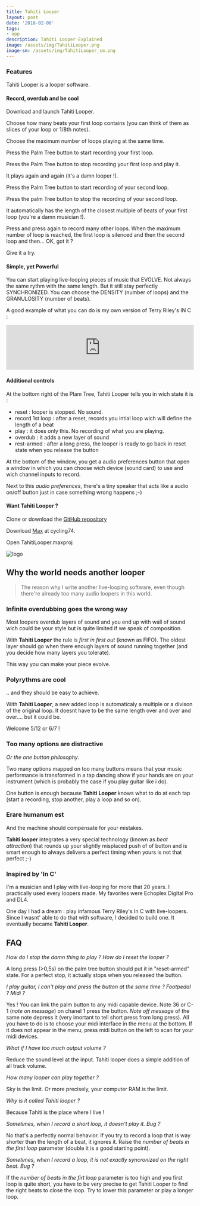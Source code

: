 ```yaml
---
title: Tahiti Looper
layout: post
date: '2018-02-08'
tags:
- app
description: Tahiti Looper Explained
image: /assets/img/TahitiLooper.png
image-sm: /assets/img/TahitiLooper_sm.png
---
```


### Features

Tahiti Looper is a looper software.

#### Record, overdub and be cool

Download and launch Tahiti Looper.

Choose how many beats your first loop contains (you can think of them as slices of your loop or 1/8th notes).

Choose the maximum number of loops playing at the same time.

Press the Palm Tree button to start recording your first loop.

Press the Palm Tree button to stop recording your first loop and play it.

It plays again and again (it's a damn looper !).

Press the Palm Tree button to start recording of your second loop.

Press the palm Tree button to stop the recording of your second loop.

It automatically has the length of the closest multiple of beats of your first loop (you're a damn musician !).

Press and press again to record many other loops. When the maximum number of loop is reached, the first loop is silenced and then the second loop and then… OK, got it ?

Give it a try.

#### Simple, yet Powerful

You can start playing live-looping pieces of music that EVOLVE. Not always the same rythm with the same length. But it still stay perfectly SYNCHRONIZED. You can choose the DENSITY (number of loops) and the GRANULOSITY (number of beats).

A good example of what you can do is my own version of Terry Riley's IN C :

<iframe style="border: 0; width: 100%; height: 120px;" src="https://bandcamp.com/EmbeddedPlayer/album=456099347/size=large/bgcol=ffffff/linkcol=0687f5/tracklist=false/artwork=small/transparent=true/" seamless><a href="https://objet.bandcamp.com/album/in-c-2">in c by Objet</a></iframe>

#### Additional controls

At the bottom right of the Plam Tree, Tahiti Looper tells you in wich state it is :

- reset : looper is stopped. No sound.
- record 1st loop : after a reset, records you intial loop wich will define the length of a beat
- play : it does only this. No recording of what you are playing.
- overdub : it adds a new layer of sound
- rest-armed : after a long press, the looper is ready to go back in reset state when you release the button

At the bottom of the window, you get a audio preferences button that open a window in which you can choose wich device (sound card) to use and wich channel inputs to record.

Next to this _audio preferences_, there's a tiny speaker that acts like a audio on/off button just in case something wrong happens ;-)

#### Want Tahiti Looper ?

Clone or download the [GitHub repository](https://github.com/oobjet/tahiti_looper)

Download [Max](https://cycling74.com/downloads) at cycling74.

Open TahitiLooper.maxproj

![logo](/assets/img/logo.png)

## Why the world needs another looper

> The reason why I write another live-looping software, even though there're already too many audio loopers in this world.

### Infinite overdubbing goes the wrong way

Most loopers overdub layers of sound and you end up with wall of sound wich could be your style but is quite limited if we speak of composition.

With **Tahiti Looper** the rule is *first in first out* (known as FIFO). The oldest layer should go when there enough layers of sound running together (and you decide how many layers you tolerate).

This way you can make your piece evolve.

### Polyrythms are cool

.. and they should be easy to achieve. 

With **Tahiti Looper**, a new added loop is automaticaly a multiple or a divison of the original loop. It doesnt have to be the same length over and over and over…. but it could be.

Welcome 5/12 or 6/7 !

### Too many options are distractive

*Or the one button philosophy*.

Two many options mapped on too many buttons means that your music performance is transformed in a tap dancing show if your hands are on your instrument (which is probably the case if you play guitar like i do).

One button is enough because **Tahiti Looper** knows what to do at each tap (start a recording, stop another, play a loop and so on).

### Erare humanum est

And the machine should compensate for your mistakes.

**Tahiti looper** integrates a very special technology (known as *beat attraction*) that rounds up your slightly misplaced push of of button and is smart enough to always delivers a perfect timing when yours is not that perfect ;-)

### Inspired by 'In C'

I'm a musician and I play with live-looping for more that 20 years. I practically used every loopers made. My favorites were Echoplex Digital Pro and DL4.

One day I had a dream : play infamous Terry Riley's In C with live-loopers. Since I wasnt' able to do that with software, I decided to build one. It eventually became **Tahiti Looper**.

## FAQ

*How do I stop the damn thing to play ? How do I reset the looper ?*

A long press (>0,5s) on the palm tree button should put it in "reset-armed" state. For a perfect stop, it actually stops when you released the button.

*I play guitar, I can't play and press the button at the same time ? Footpedal ? Midi ?*

Yes ! You can link the palm button to any midi capable device. Note 36 or C-1 (*note on message*) on chanel 1 press the button. *Note off message* of the same note depress it (very imortant to tell short press from long press). All you have to do is to choose your midi interface in the menu at the bottom. If it does not appear in the menu, press midi button on the left to scan for your midi devices.

*What if I have too much output volume ?*

Reduce the sound level at the input. Tahiti looper does a simple addition of all track volume.

*How many looper can play together ?*

Sky is the limit. Or more precisely, your computer RAM is the limit.

*Why is it called Tahiti looper ?*

Because Tahiti is the place where I live !

*Sometimes, when I record a short loop, it doesn't play it. Bug ?*

No that's a perfectly normal behavior. If you try to record a loop that is way shorter than the length of a beat, it ignores it. Raise the *number of beats in the first loop* parameter (double it is a good starting point).

*Sometimes, when I record a loop, it is not exactly syncronized on the right beat. Bug ?*

If the *number of beats in the firt loop* parameter is too high and you first loop is quite short, you have to be very precise to get Tahiti Looper to find the right beats to close the loop. Try to lower this parameter or play a longer loop.
